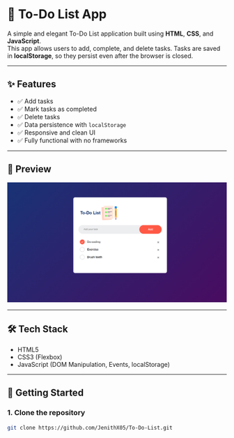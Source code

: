 # 📝 To-Do List App

A simple and elegant To-Do List application built using **HTML**, **CSS**, and **JavaScript**.  
This app allows users to add, complete, and delete tasks. Tasks are saved in **localStorage**, so they persist even after the browser is closed.

---

## ✨ Features

- ✅ Add tasks
- ✅ Mark tasks as completed
- ✅ Delete tasks
- ✅ Data persistence with `localStorage`
- ✅ Responsive and clean UI
- ✅ Fully functional with no frameworks

---
## 📸 Preview

![Preview](./screenshot.png)

---

## 🛠️ Tech Stack

- HTML5
- CSS3 (Flexbox)
- JavaScript (DOM Manipulation, Events, localStorage)

---

## 🚀 Getting Started

### 1. Clone the repository
```bash
git clone https://github.com/JenithX05/To-Do-List.git

